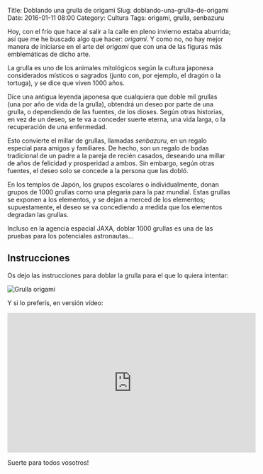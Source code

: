 Title: Doblando una grulla de origami
Slug: doblando-una-grulla-de-origami
Date: 2016-01-11 08:00
Category: Cultura
Tags: origami, grulla, senbazuru



Hoy, con el frío que hace al salir a la calle en pleno invierno estaba aburrida; así que me he buscado algo que hacer: *origami*. Y como no, no hay mejor manera de iniciarse en el arte del *origami* que con una de las figuras más emblemáticas de dicho arte.

La grulla es uno de los animales mitológicos según la cultura japonesa considerados místicos o sagrados (junto con, por ejemplo, el dragón o la tortuga), y se dice que viven 1000 años.

Dice una antigua leyenda japonesa que cualquiera que doble mil grullas (una por año de vida de la grulla), obtendrá un deseo por parte de una grulla, o dependiendo de las fuentes, de los dioses. Según otras historias, en vez de un deseo, se te va a conceder suerte eterna, una vida larga, o la recuperación de una enfermedad.

Esto convierte el millar de grullas, llamadas *senbazuru*, en un regalo especial para amigos y familiares. De hecho, son un regalo de bodas tradicional de un padre a la pareja de recién casados, deseando una millar de años de felicidad y prosperidad a ambos. Sin embargo, según otras fuentes, el deseo solo se concede a la persona que las dobló.

En los templos de Japón, los grupos escolares o individualmente, donan grupos de 1000 grullas como una plegaria para la paz mundial. Estas grullas se exponen a los elementos, y se dejan a merced de los elementos; supuestamente, el deseo se va concediendo a medida que los elementos degradan las grullas.

Incluso en la agencia espacial JAXA, doblar 1000 grullas es una de las pruebas para los potenciales astronautas...

## Instrucciones

Os dejo las instrucciones para doblar la grulla para el que lo quiera intentar:

![Grulla origami]({static}/images/grulla_origami.jpg)

Y si lo preferís, en versión vídeo:

<iframe width="560" height="315" src="https://www.youtube.com/embed/qUJhP1JRa4E" frameborder="0" allowfullscreen></iframe>

Suerte para todos vosotros!
